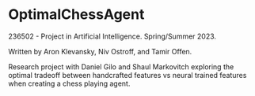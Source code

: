 # OptimalChessAgent
236502 - Project in Artificial Intelligence. Spring/Summer 2023.

Written by Aron Klevansky, Niv Ostroff, and Tamir Offen.

Research project with Daniel Gilo and Shaul Markovitch exploring the optimal tradeoff between handcrafted features vs neural trained features when creating a chess playing agent.

